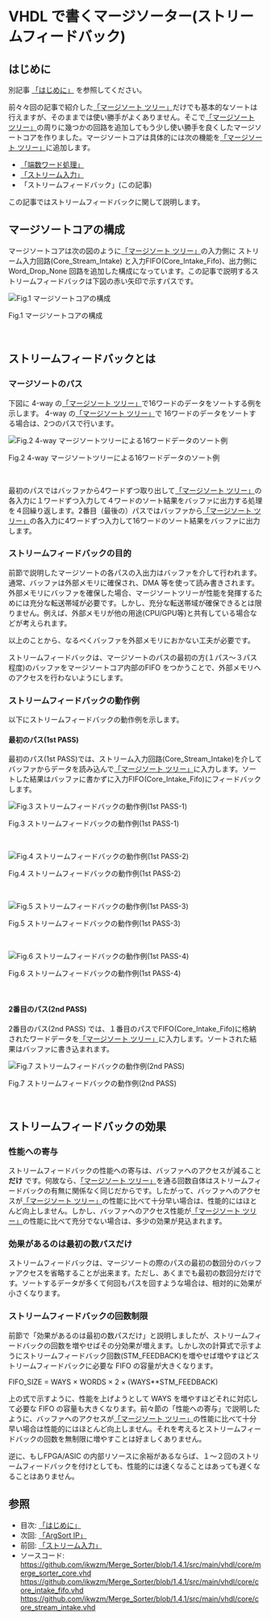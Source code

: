 
# VHDL で書くマージソーター(ストリームフィードバック)



## はじめに


別記事 [「はじめに」] を参照してください。

前々々回の記事で紹介した[「マージソート ツリー」]だけでも基本的なソートは行えますが、そのままでは使い勝手がよくありません。そこで[「マージソート ツリー」]の周りに幾つかの回路を追加してもう少し使い勝手を良くしたマージソートコアを作りました。マージソートコアは具体的には次の機能を[「マージソート ツリー」]に追加します。
  * [「端数ワード処理」]	
  * [「ストリーム入力」]
  * 「ストリームフィードバック」(この記事)



この記事ではストリームフィードバックに関して説明します。




## マージソートコアの構成


マージソートコアは次の図のように[「マージソート ツリー」]の入力側に ストリーム入力回路(Core_Stream_Intake) と入力FIFO(Core_Intake_Fifo)、出力側にWord_Drop_None 回路を追加した構成になっています。この記事で説明するストリームフィードバックは下図の赤い矢印で示すパスです。


![Fig.1 マージソートコアの構成](image/12_merge_sort_core_3_1.jpg "Fig.1 マージソートコアの構成")

Fig.1 マージソートコアの構成

<br />




## ストリームフィードバックとは



### マージソートのパス


下図に 4-way の[「マージソート ツリー」]で16ワードのデータをソートする例を示します。 4-way の[「マージソート ツリー」]で 16ワードのデータをソートする場合は、2つのパスで行います。


![Fig.2 4-way マージソートツリーによる16ワードデータのソート例](image/12_merge_sort_core_3_2.jpg "Fig.2 4-way マージソートツリーによる16ワードデータのソート例")

Fig.2 4-way マージソートツリーによる16ワードデータのソート例

<br />

最初のパスではバッファから4ワードずつ取り出して[「マージソート ツリー」]の各入力に１ワードずつ入力して４ワードのソート結果をバッファに出力する処理を４回繰り返します。2番目（最後の）パスではバッファから[「マージソート ツリー」]の各入力に4ワードずつ入力して16ワードのソート結果をバッファに出力します。




### ストリームフィードバックの目的


前節で説明したマージソートの各パスの入出力はバッファを介して行われます。通常、バッファは外部メモリに確保され、DMA 等を使って読み書きされます。外部メモリにバッファを確保した場合、マージソートツリーが性能を発揮するためには充分な転送帯域が必要です。しかし、充分な転送帯域が確保できるとは限りません。例えば、外部メモリが他の用途(CPU/GPU等)と共有している場合などが考えられます。

以上のことから、なるべくバッファを外部メモリにおかない工夫が必要です。

ストリームフィードバックは、マージソートのパスの最初の方(１パス〜３パス程度)のバッファをマージソートコア内部のFIFO をつかうことで、外部メモリへのアクセスを行わないようにします。




### ストリームフィードバックの動作例


以下にストリームフィードバックの動作例を示します。


#### 最初のパス(1st PASS)


最初のパス(1st PASS)では、ストリーム入力回路(Core_Stream_Intake)を介してバッファからデータを読み込んで[「マージソート ツリー」]に入力します。ソートした結果はバッファに書かずに入力FIFO(Core_Intake_Fifo)にフィードバックします。


![Fig.3 ストリームフィードバックの動作例(1st PASS-1)](image/12_merge_sort_core_3_3.jpg "Fig.3 ストリームフィードバックの動作例(1st PASS-1)")

Fig.3 ストリームフィードバックの動作例(1st PASS-1)

<br />


![Fig.4 ストリームフィードバックの動作例(1st PASS-2)](image/12_merge_sort_core_3_4.jpg "Fig.4 ストリームフィードバックの動作例(1st PASS-2)")

Fig.4 ストリームフィードバックの動作例(1st PASS-2)

<br />




![Fig.5 ストリームフィードバックの動作例(1st PASS-3)](image/12_merge_sort_core_3_5.jpg "Fig.5 ストリームフィードバックの動作例(1st PASS-3)")

Fig.5 ストリームフィードバックの動作例(1st PASS-3)

<br />




![Fig.6 ストリームフィードバックの動作例(1st PASS-4)](image/12_merge_sort_core_3_6.jpg "Fig.6 ストリームフィードバックの動作例(1st PASS-4)")

Fig.6 ストリームフィードバックの動作例(1st PASS-4)

<br />




#### 2番目のパス(2nd PASS)


2番目のパス(2nd PASS) では、１番目のパスでFIFO(Core_Intake_Fifo)に格納されたワードデータを[「マージソート ツリー」]に入力します。ソートされた結果はバッファに書き込まれます。


![Fig.7 ストリームフィードバックの動作例(2nd PASS)](image/12_merge_sort_core_3_7.jpg "Fig.7 ストリームフィードバックの動作例(2nd PASS)")

Fig.7 ストリームフィードバックの動作例(2nd PASS)

<br />




## ストリームフィードバックの効果



### 性能への寄与


ストリームフィードバックの性能への寄与は、バッファへのアクセスが減ること  __だけ__  です。何故なら、[「マージソート ツリー」]を通る回数自体はストリームフィードバックの有無に関係なく同じだからです。したがって、バッファへのアクセスが[「マージソート ツリー」]の性能に比べて十分早い場合は、性能的にはほとんど向上しません。しかし、バッファへのアクセス性能が[「マージソート ツリー」]の性能に比べて充分でない場合は、多少の効果が見込まれます。




### 効果があるのは最初の数パスだけ


ストリームフィードバックは、マージソートの際のパスの最初の数回分のバッファアクセスを省略することが出来ます。ただし、あくまでも最初の数回分だけです。ソートするデータが多くて何回もパスを回すような場合は、相対的に効果が小さくなります。




### ストリームフィードバックの回数制限


前節で「効果があるのは最初の数パスだけ」と説明しましたが、ストリームフィードバックの回数を増やせばその分効果が増えます。しかし次の計算式で示すようにストリームフィードバック回数(STM_FEEDBACK)を増やせば増やすほどストリームフィードバックに必要な FIFO の容量が大きくなります。



FIFO_SIZE = WAYS × WORDS × 2 × (WAYS\*\*STM_FEEDBACK)



上の式で示すように、性能を上げようとして WAYS を増やすほどそれに対応して必要な FIFO の容量も大きくなります。前々節の「性能への寄与」で説明したように、バッファへのアクセスが[「マージソート ツリー」]の性能に比べて十分早い場合は性能的にはほとんど向上しません。それを考えるとストリームフィードバックの回数を無制限に増やすことは好ましくありません。



逆に、もしFPGA/ASIC の内部リソースに余裕があるならば、１〜２回のストリームフィードバックを付けとしても、性能的には速くなることはあっても遅くなることはありません。








## 参照

* 目次: [「はじめに」]
* 次回: [「ArgSort IP」]
* 前回: [「ストリーム入力」]
* ソースコード:   
https://github.com/ikwzm/Merge_Sorter/blob/1.4.1/src/main/vhdl/core/merge_sorter_core.vhd   
https://github.com/ikwzm/Merge_Sorter/blob/1.4.1/src/main/vhdl/core/core_intake_fifo.vhd   
https://github.com/ikwzm/Merge_Sorter/blob/1.4.1/src/main/vhdl/core/core_stream_intake.vhd


[「はじめに」]: ./01_introduction.md "「VHDL で書くマージソーター(はじめに)」"
[「ワードの定義」]: ./02_word_package.md "「VHDL で書くマージソーター(ワードの定義)」"
[「ワード比較器」]: ./03_word_compare.md "「VHDL で書くマージソーター(ワード比較器)」"
[「ソーティングネットワーク」]: ./04_sorting_network.md "「VHDL で書くマージソーター(ソーティングネットワーク)」"
[「バイトニックマージソート」]: ./05_bitonic_sorter.md "「VHDL で書くマージソーター(バイトニックマージソート)」"
[「バッチャー奇偶マージソート」]: ./06_oddeven_sorter.md "「VHDL で書くマージソーター(バッチャー奇偶マージソート)」"
[「シングルワード マージソート ノード」]: ./07_merge_sort_node_single.md "「VHDL で書くマージソーター(シングルワード マージソート ノード)」"
[「マルチワード マージソート ノード」]: ./08_merge_sort_node_multi.md "「VHDL で書くマージソーター(マルチワード マージソート ノード)」"
[「マージソート ツリー」]: ./09_merge_sort_tree.md "「VHDL で書くマージソーター(マージソート ツリー)」"
[「端数ワード処理」]: ./10_merge_sort_core_1.md "「VHDL で書くマージソーター(端数ワード処理)」"
[「ストリーム入力」]: ./11_merge_sort_core_2.md "「VHDL で書くマージソーター(ストリーム入力)」"
[「ストリームフィードバック」]: ./12_merge_sort_core_3.md "「VHDL で書くマージソーター(ストリームフィードバック)」"
[「ArgSort IP」]: ./13_argsort.md "「VHDL で書くマージソーター(ArgSort IP)」"
[「ArgSort-Ultra96」]: https://github.com/ikwzm/ArgSort-Ultra96/blob/1.2.1/doc/ja/argsort-ultra96.md "「VHDL で書くマージソーター(ArgSort-Ultra96)」"
[「ArgSort-Kv260」]: https://github.com/ikwzm/ArgSort-Kv260/blob/1.2.1/doc/ja/argsort-Kv260.md "「VHDL で書くマージソーター(ArgSort-Kv260)」"
[ACRi]: https://www.acri.c.titech.ac.jp/wp "アダプティブコンピューティング研究推進体(ACRi)"
[アダプティブコンピューティング研究推進体(ACRi)]: https://www.acri.c.titech.ac.jp/wp "アダプティブコンピューティング研究推進体(ACRi)"
[「FPGAを使って基本的なアルゴリズムのソーティングを劇的に高速化(1)」]: https://www.acri.c.titech.ac.jp/wordpress/archives/132 "「FPGAを使って基本的なアルゴリズムのソーティングを劇的に高速化(1)」"
[「FPGAを使って基本的なアルゴリズムのソーティングを劇的に高速化(2)」]: https://www.acri.c.titech.ac.jp/wordpress/archives/501 "「FPGAを使って基本的なアルゴリズムのソーティングを劇的に高速化(2)」"
[「FPGAを使って基本的なアルゴリズムのソーティングを劇的に高速化(3)」]: https://www.acri.c.titech.ac.jp/wordpress/archives/2393 "「FPGAを使って基本的なアルゴリズムのソーティングを劇的に高速化(3)」"
[「FPGAを使って基本的なアルゴリズムのソーティングを劇的に高速化(4)」]: https://www.acri.c.titech.ac.jp/wordpress/archives/3888 "「FPGAを使って基本的なアルゴリズムのソーティングを劇的に高速化(4)」"
[「FPGAを使って基本的なアルゴリズムのソーティングを劇的に高速化(5)」]: https://www.acri.c.titech.ac.jp/wordpress/archives/4713 "「FPGAを使って基本的なアルゴリズムのソーティングを劇的に高速化(5)」"

